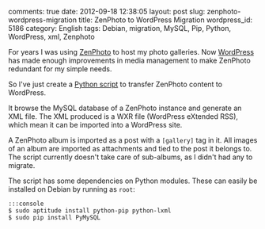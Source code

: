 comments: true
date: 2012-09-18 12:38:05
layout: post
slug: zenphoto-wordpress-migration
title: ZenPhoto to WordPress Migration
wordpress_id: 5186
category: English
tags: Debian, migration, MySQL, Pip, Python, WordPress, xml, Zenphoto

For years I was using [ZenPhoto](http://www.zenphoto.org/) to host my photo galleries. Now [WordPress](http://wordpress.org) has made enough improvements in media management to make ZenPhoto redundant for my simple needs.

So I've just create a [Python script](https://github.com/kdeldycke/scripts/blob/master/zenphoto-to-wordpress.py) to transfer ZenPhoto content to WordPress.

It browse the MySQL database of a ZenPhoto instance and generate an XML file. The XML produced is a WXR file (WordPress eXtended RSS), which mean it can be imported into a WordPress site.

A ZenPhoto album is imported as a post with a `[gallery]` tag in it. All images of an album are imported as attachments and tied to the post it belongs to. The script currently doesn't take care of sub-albums, as I didn't had any to migrate.

The script has some dependencies on Python modules. These can easily be installed on Debian by running as `root`:

    
    :::console
    $ sudo aptitude install python-pip python-lxml
    $ sudo pip install PyMySQL
    
